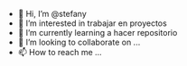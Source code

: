 - 👋 Hi, I’m @stefany                                                                                                                                                                                         
- 👀 I’m interested in  trabajar en proyectos 
- 🌱 I’m currently learning  a hacer repositorio
- 💞️ I’m looking to collaborate on ...
- 📫 How to reach me ...

<!---
stefa09/stefa09 is a ✨ special ✨ repository because its `README.md` (this file) appears on your GitHub profile.
You can click the Preview link to take a look at your changes.
--->
